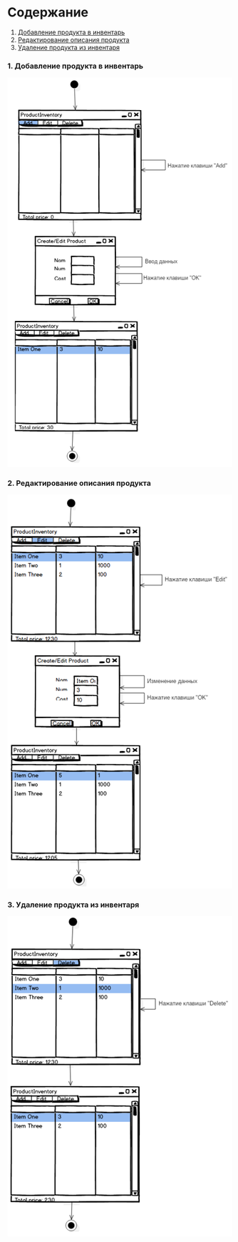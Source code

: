 # Содержание
1. [Добавление продукта в инвентарь](#1) <br>
2. [Редактирование описания продукта](#2) <br>
3. [Удаление продукта из инвентаря](#3) <br>

### 1. Добавление продукта в инвентарь<a name="1"></a>
![Добавление продукта в инвентарь](https://github.com/KirichenokEgor/ProductInventory/blob/1ac260bf565d6df1355ad540415635fe7afbc51b/Documentation/UML_Diagrams/State/StateAddProduct.png?raw=true)

### 2. Редактирование описания продукта<a name="2"></a>
![Редактирование описания продукта](https://github.com/KirichenokEgor/ProductInventory/blob/1ac260bf565d6df1355ad540415635fe7afbc51b/Documentation/UML_Diagrams/State/StateEditProduct.png?raw=true)

### 3. Удаление продукта из инвентаря<a name="3"></a>
![Удаление продукта из инвентаря](https://github.com/KirichenokEgor/ProductInventory/blob/1ac260bf565d6df1355ad540415635fe7afbc51b/Documentation/UML_Diagrams/State/StateDeleteProduct.png?raw=true)
